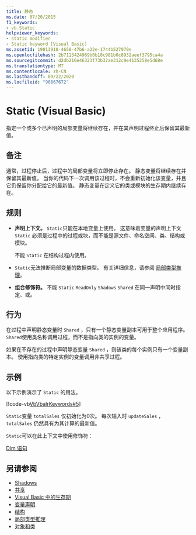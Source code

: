 ```yaml
---
title: 静态
ms.date: 07/20/2015
f1_keywords:
- vb.Static
helpviewer_keywords:
- static modifier
- Static keyword [Visual Basic]
ms.assetid: 19013910-4658-47b6-a22e-1744b527979e
ms.openlocfilehash: 2b7113424969b0b18c981b0c8932aeef3795ca4a
ms.sourcegitcommit: d2db216e46323f73b32ae312c9e4135258e5d68e
ms.translationtype: MT
ms.contentlocale: zh-CN
ms.lasthandoff: 09/22/2020
ms.locfileid: "90867672"
---
```

# <a name="static-visual-basic"></a>Static (Visual Basic)

指定一个或多个已声明的局部变量将继续存在，并在其声明过程终止后保留其最新值。  
  
## <a name="remarks"></a>备注  

 通常，过程停止后，过程中的局部变量将立即停止存在。 静态变量将继续存在并保留其最新值。 当你的代码下一次调用该过程时，不会重新初始化该变量，并且它仍保留你分配给它的最新值。 静态变量在定义它的类或模块的生存期内继续存在。  
  
## <a name="rules"></a>规则  
  
- **声明上下文。** `Static`只能在本地变量上使用。 这意味着变量的声明上下文 `Static` 必须是过程中的过程或块，而不能是源文件、命名空间、类、结构或模块。  
  
     不能 `Static` 在结构过程内使用。  
  
- `Static`无法推断局部变量的数据类型。 有关详细信息，请参阅 [局部类型推理](../../programming-guide/language-features/variables/local-type-inference.md)。  
  
- **组合修饰符。** 不能 `Static` `ReadOnly` `Shadows` `Shared` 在同一声明中同时指定、或。  
  
## <a name="behavior"></a>行为  

 在过程中声明静态变量时 `Shared` ，只有一个静态变量副本可用于整个应用程序。 `Shared`使用类名称调用过程，而不是指向类的实例的变量。  
  
 如果在不存在的过程中声明静态变量 `Shared` ，则该类的每个实例只有一个变量副本。 使用指向类的特定实例的变量调用非共享过程。  
  
## <a name="example"></a>示例  

 以下示例演示了 `Static` 的用法。  
  
 [!code-vb[VbVbalrKeywords#5](~/samples/snippets/visualbasic/VS_Snippets_VBCSharp/VbVbalrKeywords/VB/Class1.vb#5)]  
  
 `Static`变量 `totalSales` 仅初始化为0次。 每次输入时 `updateSales` ， `totalSales` 仍然具有为其计算的最新值。  
  
 `Static`可以在此上下文中使用修饰符：  
  
 [Dim 语句](../statements/dim-statement.md)  
  
## <a name="see-also"></a>另请参阅

- [Shadows](shadows.md)
- [共享](shared.md)
- [Visual Basic 中的生存期](../../programming-guide/language-features/declared-elements/lifetime.md)
- [变量声明](../../programming-guide/language-features/variables/variable-declaration.md)
- [结构](../../programming-guide/language-features/data-types/structures.md)
- [局部类型推理](../../programming-guide/language-features/variables/local-type-inference.md)
- [对象和类](../../programming-guide/language-features/objects-and-classes/index.md)
